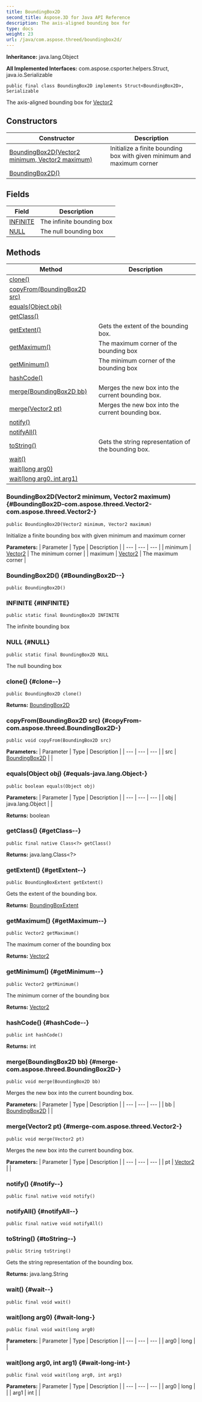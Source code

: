 ```yaml
---
title: BoundingBox2D
second_title: Aspose.3D for Java API Reference
description: The axis-aligned bounding box for
type: docs
weight: 23
url: /java/com.aspose.threed/boundingbox2d/
---
```


**Inheritance:**
java.lang.Object

**All Implemented Interfaces:**
com.aspose.csporter.helpers.Struct, java.io.Serializable
```
public final class BoundingBox2D implements Struct<BoundingBox2D>, Serializable
```

The axis-aligned bounding box for [Vector2](../../com.aspose.threed/vector2)
## Constructors

| Constructor | Description |
| --- | --- |
| [BoundingBox2D(Vector2 minimum, Vector2 maximum)](#BoundingBox2D-com.aspose.threed.Vector2-com.aspose.threed.Vector2-) | Initialize a finite bounding box with given minimum and maximum corner |
| [BoundingBox2D()](#BoundingBox2D--) |  |
## Fields

| Field | Description |
| --- | --- |
| [INFINITE](#INFINITE) | The infinite bounding box |
| [NULL](#NULL) | The null bounding box |
## Methods

| Method | Description |
| --- | --- |
| [clone()](#clone--) |  |
| [copyFrom(BoundingBox2D src)](#copyFrom-com.aspose.threed.BoundingBox2D-) |  |
| [equals(Object obj)](#equals-java.lang.Object-) |  |
| [getClass()](#getClass--) |  |
| [getExtent()](#getExtent--) | Gets the extent of the bounding box. |
| [getMaximum()](#getMaximum--) | The maximum corner of the bounding box |
| [getMinimum()](#getMinimum--) | The minimum corner of the bounding box |
| [hashCode()](#hashCode--) |  |
| [merge(BoundingBox2D bb)](#merge-com.aspose.threed.BoundingBox2D-) | Merges the new box into the current bounding box. |
| [merge(Vector2 pt)](#merge-com.aspose.threed.Vector2-) | Merges the new box into the current bounding box. |
| [notify()](#notify--) |  |
| [notifyAll()](#notifyAll--) |  |
| [toString()](#toString--) | Gets the string representation of the bounding box. |
| [wait()](#wait--) |  |
| [wait(long arg0)](#wait-long-) |  |
| [wait(long arg0, int arg1)](#wait-long-int-) |  |
### BoundingBox2D(Vector2 minimum, Vector2 maximum) {#BoundingBox2D-com.aspose.threed.Vector2-com.aspose.threed.Vector2-}
```
public BoundingBox2D(Vector2 minimum, Vector2 maximum)
```


Initialize a finite bounding box with given minimum and maximum corner

**Parameters:**
| Parameter | Type | Description |
| --- | --- | --- |
| minimum | [Vector2](../../com.aspose.threed/vector2) | The minimum corner |
| maximum | [Vector2](../../com.aspose.threed/vector2) | The maximum corner |

### BoundingBox2D() {#BoundingBox2D--}
```
public BoundingBox2D()
```


### INFINITE {#INFINITE}
```
public static final BoundingBox2D INFINITE
```


The infinite bounding box

### NULL {#NULL}
```
public static final BoundingBox2D NULL
```


The null bounding box

### clone() {#clone--}
```
public BoundingBox2D clone()
```




**Returns:**
[BoundingBox2D](../../com.aspose.threed/boundingbox2d)
### copyFrom(BoundingBox2D src) {#copyFrom-com.aspose.threed.BoundingBox2D-}
```
public void copyFrom(BoundingBox2D src)
```




**Parameters:**
| Parameter | Type | Description |
| --- | --- | --- |
| src | [BoundingBox2D](../../com.aspose.threed/boundingbox2d) |  |

### equals(Object obj) {#equals-java.lang.Object-}
```
public boolean equals(Object obj)
```




**Parameters:**
| Parameter | Type | Description |
| --- | --- | --- |
| obj | java.lang.Object |  |

**Returns:**
boolean
### getClass() {#getClass--}
```
public final native Class<?> getClass()
```




**Returns:**
java.lang.Class<?>
### getExtent() {#getExtent--}
```
public BoundingBoxExtent getExtent()
```


Gets the extent of the bounding box.

**Returns:**
[BoundingBoxExtent](../../com.aspose.threed/boundingboxextent)
### getMaximum() {#getMaximum--}
```
public Vector2 getMaximum()
```


The maximum corner of the bounding box

**Returns:**
[Vector2](../../com.aspose.threed/vector2)
### getMinimum() {#getMinimum--}
```
public Vector2 getMinimum()
```


The minimum corner of the bounding box

**Returns:**
[Vector2](../../com.aspose.threed/vector2)
### hashCode() {#hashCode--}
```
public int hashCode()
```




**Returns:**
int
### merge(BoundingBox2D bb) {#merge-com.aspose.threed.BoundingBox2D-}
```
public void merge(BoundingBox2D bb)
```


Merges the new box into the current bounding box.

**Parameters:**
| Parameter | Type | Description |
| --- | --- | --- |
| bb | [BoundingBox2D](../../com.aspose.threed/boundingbox2d) |  |

### merge(Vector2 pt) {#merge-com.aspose.threed.Vector2-}
```
public void merge(Vector2 pt)
```


Merges the new box into the current bounding box.

**Parameters:**
| Parameter | Type | Description |
| --- | --- | --- |
| pt | [Vector2](../../com.aspose.threed/vector2) |  |

### notify() {#notify--}
```
public final native void notify()
```




### notifyAll() {#notifyAll--}
```
public final native void notifyAll()
```




### toString() {#toString--}
```
public String toString()
```


Gets the string representation of the bounding box.

**Returns:**
java.lang.String
### wait() {#wait--}
```
public final void wait()
```




### wait(long arg0) {#wait-long-}
```
public final void wait(long arg0)
```




**Parameters:**
| Parameter | Type | Description |
| --- | --- | --- |
| arg0 | long |  |

### wait(long arg0, int arg1) {#wait-long-int-}
```
public final void wait(long arg0, int arg1)
```




**Parameters:**
| Parameter | Type | Description |
| --- | --- | --- |
| arg0 | long |  |
| arg1 | int |  |

